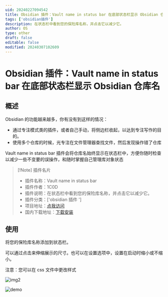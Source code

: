 ```yaml
---
uid: 20240227094542
title: Obsidian 插件：Vault name in status bar 在底部状态栏显示 Obsidian 仓库名
tags: ['obsidian插件']
description: 在状态栏中看到您的保险库名称，并点击它以减少它。
author: OS
type: other
draft: false
editable: false
modified: 20240307102609
---
```


# Obsidian 插件：Vault name in status bar 在底部状态栏显示 Obsidian 仓库名

## 概述

Obsidian 的功能越来越多，你有没有到这样的情况：

- 通过专注模式类的插件，或者自己手动，将侧边栏收起，以达到专注写作的目的。
- 使用多个仓库的时候，光专注在文件管理器查找文件，然后发现操作错了仓库

Vault name in status bar 插件会将仓库名始终显示在状态栏中，方便你随时检查以减少一些不变要的误操作，和随时掌握自己管理库对象状态

> [!Note] 插件名片
> - 插件名称：Vault name in status bar
> - 插件作者：1C0D
> - 插件说明：在状态栏中看到您的保险库名称，并点击它以减少它。
> - 插件分类：['obsidian 插件 ']
> - 项目地址：[点我访问](https://github.com/1C0D/Obsidian-Vault-Name-in-Status-Bar)
> - 国内下载地址：[下载安装](https://pkmer.cn/products/plugin/pluginMarket/?vault-name-status-bar)

## 使用

将您的保险库名称添加到状态栏。

可以通过点击来伸缩展示的尺寸。也可以在设置选项中，设置在启动时缩小或不缩小。

注意：您可以在 css 文件中更改样式

 ![img2](https://cdn.pkmer.cn/covers/vault-name-status-bar_2_0.jpeg!pkmer)

![demo](https://cdn.pkmer.cn/covers/vault-name-status-bar_2_1.gif)
